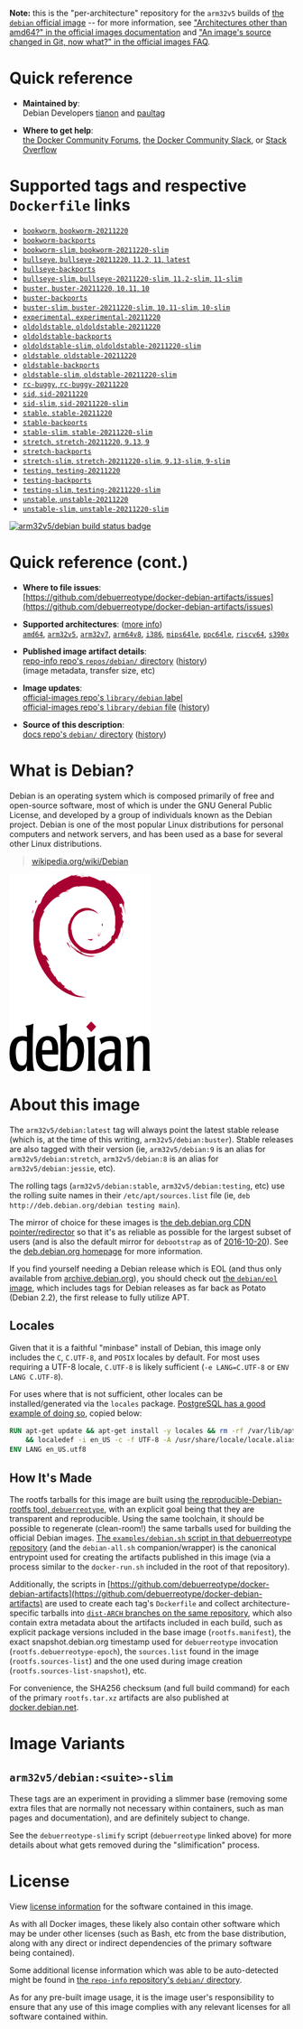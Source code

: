<!--

********************************************************************************

WARNING:

    DO NOT EDIT "debian/README.md"

    IT IS AUTO-GENERATED

    (from the other files in "debian/" combined with a set of templates)

********************************************************************************

-->

**Note:** this is the "per-architecture" repository for the `arm32v5` builds of [the `debian` official image](https://hub.docker.com/_/debian) -- for more information, see ["Architectures other than amd64?" in the official images documentation](https://github.com/docker-library/official-images#architectures-other-than-amd64) and ["An image's source changed in Git, now what?" in the official images FAQ](https://github.com/docker-library/faq#an-images-source-changed-in-git-now-what).

# Quick reference

-	**Maintained by**:  
	Debian Developers [tianon](https://qa.debian.org/developer.php?login=tianon) and [paultag](https://qa.debian.org/developer.php?login=paultag)

-	**Where to get help**:  
	[the Docker Community Forums](https://forums.docker.com/), [the Docker Community Slack](https://dockr.ly/slack), or [Stack Overflow](https://stackoverflow.com/search?tab=newest&q=docker)

# Supported tags and respective `Dockerfile` links

-	[`bookworm`, `bookworm-20211220`](https://github.com/debuerreotype/docker-debian-artifacts/blob/723398411b3e853b375f958acd589b2e478c3459/bookworm/Dockerfile)
-	[`bookworm-backports`](https://github.com/debuerreotype/docker-debian-artifacts/blob/723398411b3e853b375f958acd589b2e478c3459/bookworm/backports/Dockerfile)
-	[`bookworm-slim`, `bookworm-20211220-slim`](https://github.com/debuerreotype/docker-debian-artifacts/blob/723398411b3e853b375f958acd589b2e478c3459/bookworm/slim/Dockerfile)
-	[`bullseye`, `bullseye-20211220`, `11.2`, `11`, `latest`](https://github.com/debuerreotype/docker-debian-artifacts/blob/723398411b3e853b375f958acd589b2e478c3459/bullseye/Dockerfile)
-	[`bullseye-backports`](https://github.com/debuerreotype/docker-debian-artifacts/blob/723398411b3e853b375f958acd589b2e478c3459/bullseye/backports/Dockerfile)
-	[`bullseye-slim`, `bullseye-20211220-slim`, `11.2-slim`, `11-slim`](https://github.com/debuerreotype/docker-debian-artifacts/blob/723398411b3e853b375f958acd589b2e478c3459/bullseye/slim/Dockerfile)
-	[`buster`, `buster-20211220`, `10.11`, `10`](https://github.com/debuerreotype/docker-debian-artifacts/blob/723398411b3e853b375f958acd589b2e478c3459/buster/Dockerfile)
-	[`buster-backports`](https://github.com/debuerreotype/docker-debian-artifacts/blob/723398411b3e853b375f958acd589b2e478c3459/buster/backports/Dockerfile)
-	[`buster-slim`, `buster-20211220-slim`, `10.11-slim`, `10-slim`](https://github.com/debuerreotype/docker-debian-artifacts/blob/723398411b3e853b375f958acd589b2e478c3459/buster/slim/Dockerfile)
-	[`experimental`, `experimental-20211220`](https://github.com/debuerreotype/docker-debian-artifacts/blob/723398411b3e853b375f958acd589b2e478c3459/experimental/Dockerfile)
-	[`oldoldstable`, `oldoldstable-20211220`](https://github.com/debuerreotype/docker-debian-artifacts/blob/723398411b3e853b375f958acd589b2e478c3459/oldoldstable/Dockerfile)
-	[`oldoldstable-backports`](https://github.com/debuerreotype/docker-debian-artifacts/blob/723398411b3e853b375f958acd589b2e478c3459/oldoldstable/backports/Dockerfile)
-	[`oldoldstable-slim`, `oldoldstable-20211220-slim`](https://github.com/debuerreotype/docker-debian-artifacts/blob/723398411b3e853b375f958acd589b2e478c3459/oldoldstable/slim/Dockerfile)
-	[`oldstable`, `oldstable-20211220`](https://github.com/debuerreotype/docker-debian-artifacts/blob/723398411b3e853b375f958acd589b2e478c3459/oldstable/Dockerfile)
-	[`oldstable-backports`](https://github.com/debuerreotype/docker-debian-artifacts/blob/723398411b3e853b375f958acd589b2e478c3459/oldstable/backports/Dockerfile)
-	[`oldstable-slim`, `oldstable-20211220-slim`](https://github.com/debuerreotype/docker-debian-artifacts/blob/723398411b3e853b375f958acd589b2e478c3459/oldstable/slim/Dockerfile)
-	[`rc-buggy`, `rc-buggy-20211220`](https://github.com/debuerreotype/docker-debian-artifacts/blob/723398411b3e853b375f958acd589b2e478c3459/rc-buggy/Dockerfile)
-	[`sid`, `sid-20211220`](https://github.com/debuerreotype/docker-debian-artifacts/blob/723398411b3e853b375f958acd589b2e478c3459/sid/Dockerfile)
-	[`sid-slim`, `sid-20211220-slim`](https://github.com/debuerreotype/docker-debian-artifacts/blob/723398411b3e853b375f958acd589b2e478c3459/sid/slim/Dockerfile)
-	[`stable`, `stable-20211220`](https://github.com/debuerreotype/docker-debian-artifacts/blob/723398411b3e853b375f958acd589b2e478c3459/stable/Dockerfile)
-	[`stable-backports`](https://github.com/debuerreotype/docker-debian-artifacts/blob/723398411b3e853b375f958acd589b2e478c3459/stable/backports/Dockerfile)
-	[`stable-slim`, `stable-20211220-slim`](https://github.com/debuerreotype/docker-debian-artifacts/blob/723398411b3e853b375f958acd589b2e478c3459/stable/slim/Dockerfile)
-	[`stretch`, `stretch-20211220`, `9.13`, `9`](https://github.com/debuerreotype/docker-debian-artifacts/blob/723398411b3e853b375f958acd589b2e478c3459/stretch/Dockerfile)
-	[`stretch-backports`](https://github.com/debuerreotype/docker-debian-artifacts/blob/723398411b3e853b375f958acd589b2e478c3459/stretch/backports/Dockerfile)
-	[`stretch-slim`, `stretch-20211220-slim`, `9.13-slim`, `9-slim`](https://github.com/debuerreotype/docker-debian-artifacts/blob/723398411b3e853b375f958acd589b2e478c3459/stretch/slim/Dockerfile)
-	[`testing`, `testing-20211220`](https://github.com/debuerreotype/docker-debian-artifacts/blob/723398411b3e853b375f958acd589b2e478c3459/testing/Dockerfile)
-	[`testing-backports`](https://github.com/debuerreotype/docker-debian-artifacts/blob/723398411b3e853b375f958acd589b2e478c3459/testing/backports/Dockerfile)
-	[`testing-slim`, `testing-20211220-slim`](https://github.com/debuerreotype/docker-debian-artifacts/blob/723398411b3e853b375f958acd589b2e478c3459/testing/slim/Dockerfile)
-	[`unstable`, `unstable-20211220`](https://github.com/debuerreotype/docker-debian-artifacts/blob/723398411b3e853b375f958acd589b2e478c3459/unstable/Dockerfile)
-	[`unstable-slim`, `unstable-20211220-slim`](https://github.com/debuerreotype/docker-debian-artifacts/blob/723398411b3e853b375f958acd589b2e478c3459/unstable/slim/Dockerfile)

[![arm32v5/debian build status badge](https://img.shields.io/jenkins/s/https/doi-janky.infosiftr.net/job/multiarch/job/arm32v5/job/debian.svg?label=arm32v5/debian%20%20build%20job)](https://doi-janky.infosiftr.net/job/multiarch/job/arm32v5/job/debian/)

# Quick reference (cont.)

-	**Where to file issues**:  
	[https://github.com/debuerreotype/docker-debian-artifacts/issues](https://github.com/debuerreotype/docker-debian-artifacts/issues)

-	**Supported architectures**: ([more info](https://github.com/docker-library/official-images#architectures-other-than-amd64))  
	[`amd64`](https://hub.docker.com/r/amd64/debian/), [`arm32v5`](https://hub.docker.com/r/arm32v5/debian/), [`arm32v7`](https://hub.docker.com/r/arm32v7/debian/), [`arm64v8`](https://hub.docker.com/r/arm64v8/debian/), [`i386`](https://hub.docker.com/r/i386/debian/), [`mips64le`](https://hub.docker.com/r/mips64le/debian/), [`ppc64le`](https://hub.docker.com/r/ppc64le/debian/), [`riscv64`](https://hub.docker.com/r/riscv64/debian/), [`s390x`](https://hub.docker.com/r/s390x/debian/)

-	**Published image artifact details**:  
	[repo-info repo's `repos/debian/` directory](https://github.com/docker-library/repo-info/blob/master/repos/debian) ([history](https://github.com/docker-library/repo-info/commits/master/repos/debian))  
	(image metadata, transfer size, etc)

-	**Image updates**:  
	[official-images repo's `library/debian` label](https://github.com/docker-library/official-images/issues?q=label%3Alibrary%2Fdebian)  
	[official-images repo's `library/debian` file](https://github.com/docker-library/official-images/blob/master/library/debian) ([history](https://github.com/docker-library/official-images/commits/master/library/debian))

-	**Source of this description**:  
	[docs repo's `debian/` directory](https://github.com/docker-library/docs/tree/master/debian) ([history](https://github.com/docker-library/docs/commits/master/debian))

# What is Debian?

Debian is an operating system which is composed primarily of free and open-source software, most of which is under the GNU General Public License, and developed by a group of individuals known as the Debian project. Debian is one of the most popular Linux distributions for personal computers and network servers, and has been used as a base for several other Linux distributions.

> [wikipedia.org/wiki/Debian](https://en.wikipedia.org/wiki/Debian)

![logo](https://raw.githubusercontent.com/docker-library/docs/b449be7df57e9ed9086bb5821bfb5d6cdc5d67a4/debian/logo.png)

# About this image

The `arm32v5/debian:latest` tag will always point the latest stable release (which is, at the time of this writing, `arm32v5/debian:buster`). Stable releases are also tagged with their version (ie, `arm32v5/debian:9` is an alias for `arm32v5/debian:stretch`, `arm32v5/debian:8` is an alias for `arm32v5/debian:jessie`, etc).

The rolling tags (`arm32v5/debian:stable`, `arm32v5/debian:testing`, etc) use the rolling suite names in their `/etc/apt/sources.list` file (ie, `deb http://deb.debian.org/debian testing main`).

The mirror of choice for these images is [the deb.debian.org CDN pointer/redirector](https://deb.debian.org) so that it's as reliable as possible for the largest subset of users (and is also the default mirror for `debootstrap` as of [2016-10-20](https://anonscm.debian.org/cgit/d-i/debootstrap.git/commit/?id=9e8bc60ad1ccf3a25ce7890526b70059f3e770de)). See the [deb.debian.org homepage](https://deb.debian.org) for more information.

If you find yourself needing a Debian release which is EOL (and thus only available from [archive.debian.org](http://archive.debian.org)), you should check out [the `debian/eol` image](https://hub.docker.com/r/debian/eol/), which includes tags for Debian releases as far back as Potato (Debian 2.2), the first release to fully utilize APT.

## Locales

Given that it is a faithful "minbase" install of Debian, this image only includes the `C`, `C.UTF-8`, and `POSIX` locales by default. For most uses requiring a UTF-8 locale, `C.UTF-8` is likely sufficient (`-e LANG=C.UTF-8` or `ENV LANG C.UTF-8`).

For uses where that is not sufficient, other locales can be installed/generated via the `locales` package. [PostgreSQL has a good example of doing so](https://github.com/docker-library/postgres/blob/69bc540ecfffecce72d49fa7e4a46680350037f9/9.6/Dockerfile#L21-L24), copied below:

```dockerfile
RUN apt-get update && apt-get install -y locales && rm -rf /var/lib/apt/lists/* \
	&& localedef -i en_US -c -f UTF-8 -A /usr/share/locale/locale.alias en_US.UTF-8
ENV LANG en_US.utf8
```

## How It's Made

The rootfs tarballs for this image are built using [the reproducible-Debian-rootfs tool, `debuerreotype`](https://github.com/debuerreotype/debuerreotype), with an explicit goal being that they are transparent and reproducible. Using the same toolchain, it should be possible to regenerate (clean-room!) the same tarballs used for building the official Debian images. [The `examples/debian.sh` script in that debuerreotype repository](https://github.com/debuerreotype/debuerreotype/blob/master/examples/debian.sh) (and the `debian-all.sh` companion/wrapper) is the canonical entrypoint used for creating the artifacts published in this image (via a process similar to the `docker-run.sh` included in the root of that repository).

Additionally, the scripts in [https://github.com/debuerreotype/docker-debian-artifacts](https://github.com/debuerreotype/docker-debian-artifacts) are used to create each tag's `Dockerfile` and collect architecture-specific tarballs into [`dist-ARCH` branches on the same repository](https://github.com/debuerreotype/docker-debian-artifacts/branches), which also contain extra metadata about the artifacts included in each build, such as explicit package versions included in the base image (`rootfs.manifest`), the exact snapshot.debian.org timestamp used for `debuerreotype` invocation (`rootfs.debuerreotype-epoch`), the `sources.list` found in the image (`rootfs.sources-list`) and the one used during image creation (`rootfs.sources-list-snapshot`), etc.

For convenience, the SHA256 checksum (and full build command) for each of the primary `rootfs.tar.xz` artifacts are also published at [docker.debian.net](https://docker.debian.net/).

# Image Variants

## `arm32v5/debian:<suite>-slim`

These tags are an experiment in providing a slimmer base (removing some extra files that are normally not necessary within containers, such as man pages and documentation), and are definitely subject to change.

See the `debuerreotype-slimify` script (`debuerreotype` linked above) for more details about what gets removed during the "slimification" process.

# License

View [license information](https://www.debian.org/social_contract#guidelines) for the software contained in this image.

As with all Docker images, these likely also contain other software which may be under other licenses (such as Bash, etc from the base distribution, along with any direct or indirect dependencies of the primary software being contained).

Some additional license information which was able to be auto-detected might be found in [the `repo-info` repository's `debian/` directory](https://github.com/docker-library/repo-info/tree/master/repos/debian).

As for any pre-built image usage, it is the image user's responsibility to ensure that any use of this image complies with any relevant licenses for all software contained within.
